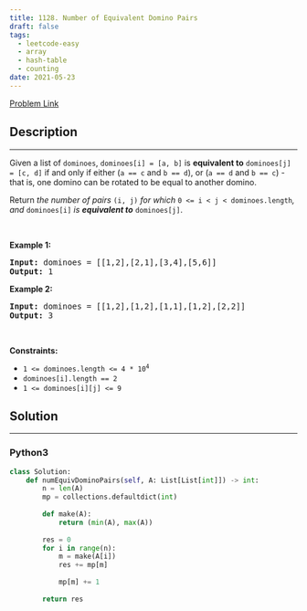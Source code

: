 ```yaml
---
title: 1128. Number of Equivalent Domino Pairs
draft: false
tags: 
  - leetcode-easy
  - array
  - hash-table
  - counting
date: 2021-05-23
---
```


[Problem Link](https://leetcode.com/problems/number-of-equivalent-domino-pairs/)

## Description

---
<p>Given a list of <code>dominoes</code>, <code>dominoes[i] = [a, b]</code> is <strong>equivalent to</strong> <code>dominoes[j] = [c, d]</code> if and only if either (<code>a == c</code> and <code>b == d</code>), or (<code>a == d</code> and <code>b == c</code>) - that is, one domino can be rotated to be equal to another domino.</p>

<p>Return <em>the number of pairs </em><code>(i, j)</code><em> for which </em><code>0 &lt;= i &lt; j &lt; dominoes.length</code><em>, and </em><code>dominoes[i]</code><em> is <strong>equivalent to</strong> </em><code>dominoes[j]</code>.</p>

<p>&nbsp;</p>
<p><strong class="example">Example 1:</strong></p>

<pre>
<strong>Input:</strong> dominoes = [[1,2],[2,1],[3,4],[5,6]]
<strong>Output:</strong> 1
</pre>

<p><strong class="example">Example 2:</strong></p>

<pre>
<strong>Input:</strong> dominoes = [[1,2],[1,2],[1,1],[1,2],[2,2]]
<strong>Output:</strong> 3
</pre>

<p>&nbsp;</p>
<p><strong>Constraints:</strong></p>

<ul>
	<li><code>1 &lt;= dominoes.length &lt;= 4 * 10<sup>4</sup></code></li>
	<li><code>dominoes[i].length == 2</code></li>
	<li><code>1 &lt;= dominoes[i][j] &lt;= 9</code></li>
</ul>


## Solution

---
### Python3
``` py title='number-of-equivalent-domino-pairs'
class Solution:
    def numEquivDominoPairs(self, A: List[List[int]]) -> int:
        n = len(A)
        mp = collections.defaultdict(int)
        
        def make(A):
            return (min(A), max(A))
        
        res = 0
        for i in range(n):
            m = make(A[i])
            res += mp[m]
            
            mp[m] += 1
        
        return res
```

